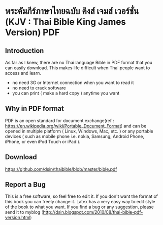 พระคัมภีร์ภาษาไทยฉบับ คิงส์ เจมส์ เวอร์ชั่น (KJV : Thai Bible King James Version) PDF
=============

Introduction
-------
As far as I knew, there are no Thai language Bible in PDF format that you can easily download. This makes life difficult when Thai people want to access and learn.

* no need 3G or Internet connection when you want to read it
* no need to crack software
* you can print ( make a hard copy ) anytime you want

Why in PDF format
-------
PDF is an open standard for document exchange(ref : https://en.wikipedia.org/wiki/Portable_Document_Format) and can be opened in multiple platform ( Linux, Windows, Mac, etc. ) or any portable devices ( such as mobile phone i.e. nokia, Samsung, Android Phone, iPhone, or even iPod Touch or iPad ).

Download
-------
https://github.com/dsin/thaibible/blob/master/bible.pdf

Report a Bug
-------
This is a free software, so feel free to edit it. If you don't want the format of this book you can freely change it. Latex has a very easy way to edit style of the book to what you want. If you find a bug or any suggestion, please send it to myblog (http://dsin.blogspot.com/2010/08/thai-bible-pdf-version.html)
